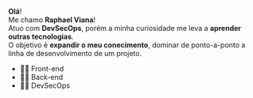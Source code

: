 <strong>Olá</strong>! <br>
Me chamo <strong>Raphael Viana</strong>! <br>
Atuo com <strong>DevSecOps</strong>, porém a minha curiosidade me leva a <strong>aprender outras tecnologias</strong>. <br>
O objetivo é <strong>expandir o meu conecimento</strong>, dominar de ponto-a-ponto a linha de desenvolvimento de um projeto.

<ul>
  <li> 🥷🏻 Front-end</li>
  <li> 🥷🏻 Back-end</li>
  <li> 🥷🏻 DevSecOps</li>
</ul>
